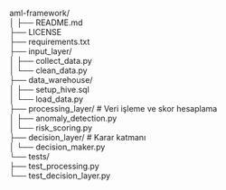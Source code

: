 aml-framework/   
│
├── README.md                  
├── LICENSE                
├── requirements.txt          
├── input_layer/              
│   ├── collect_data.py  
│   └── clean_data.py  
├── data_warehouse/             
│   ├── setup_hive.sql  
│   └── load_data.py   
├── processing_layer/        # Veri işleme ve skor hesaplama  
│   ├── anomaly_detection.py   
│   └── risk_scoring.py   
├── decision_layer/          # Karar katmanı  
│   └── decision_maker.py  
└── tests/                     
    ├── test_processing.py  
    └── test_decision_layer.py  
